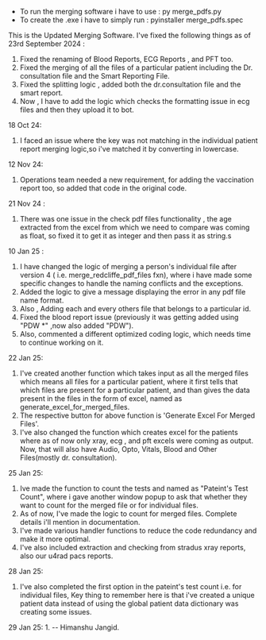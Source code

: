 * To run the merging software i have to use : py merge_pdfs.py
* To create the .exe i have to simply run : pyinstaller merge_pdfs.spec

This is the Updated Merging Software. 
I've fixed the following things as of 23rd September 2024 :
1. Fixed the renaming of Blood Reports, ECG Reports , and PFT too.
2. Fixed the merging of all the files of a particular patient including the Dr. consultation file and the Smart Reporting File.
3. Fixed the splitting logic , added both the dr.consultation file and the smart report.
4. Now , I have to add the logic which checks the formatting issue in ecg files and then they upload it to bot.

18 Oct 24:
1. I faced an issue where the key was not matching in the individual patient report merging logic,so i've matched it by converting in lowercase.

12 Nov 24:
1. Operations team needed a new requirement, for adding the vaccination report too, so added that code in the original code.

21 Nov 24 :
1. There was one issue in the check pdf files functionality , the age extracted from the excel from which we need to compare was coming as float, so fixed it to get it as integer and then pass it as string.s

10 Jan 25 :
1. I have changed the logic of merging a person's individual file after version 4 ( i.e. merge_redcliffe_pdf_files fxn), where i have made some specific changes to handle the naming conflicts and the exceptions.
2. Added the logic to give a message displaying the error in any pdf file name format.
3. Also , Adding each and every others file that belongs to a particular id.
4. Fixed the blood report issue (previously it was getting added using "PDW *" ,now also added "PDW").
5. Also, commented a different optimized coding logic, which needs time to continue working on it.

22 Jan 25:
1. I've created another function which takes input as all the merged files which means all files for a particular patient, where it first tells that which files are present for a particular patient, and than gives the data present in the files in the form of excel, named as generate_excel_for_merged_files.
2. The respective button for above function is 'Generate Excel For Merged Files'.
3. I've also changed the function which creates excel for the patients where as of now only xray, ecg , and pft excels were coming as output. Now, that will also have Audio, Opto, Vitals, Blood and Other Files(mostly dr. consultation).

25 Jan 25:
1. Ive made the function to count the tests and named as "Pateint's Test Count", where i gave another window popup to ask that whether they want to count for the merged file or for individual files.
2. As of now, I've made the logic to count for merged files. Complete details i'll mention in documentation.
3. I've made various handler functions to reduce the code redundancy and make it more optimal.
4. I've also included extraction and checking from stradus xray reports, also our u4rad pacs reports.

28 Jan 25:
1. I've also completed the first option in the pateint's test count i.e. for individual files, Key thing to remember here is that i've created a unique patient data instead of using the global patient data dictionary was creating some issues.

29 Jan 25:
1. 
-- Himanshu Jangid.